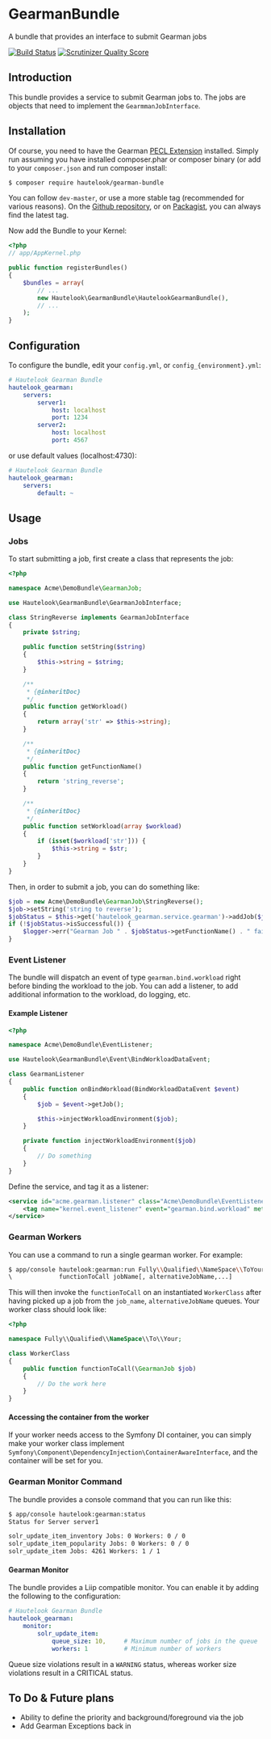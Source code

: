 GearmanBundle
=============

A bundle that provides an interface to submit Gearman jobs

[![Build Status](https://travis-ci.org/hautelook/GearmanBundle.png?branch=master)](https://travis-ci.org/hautelook/GearmanBundle)
[![Scrutinizer Quality Score](https://scrutinizer-ci.com/g/hautelook/GearmanBundle/badges/quality-score.png?s=65f1b0f6666f52666a6a038fe4b7c32190b1af39)](https://scrutinizer-ci.com/g/hautelook/GearmanBundle/)

## Introduction

This bundle provides a service to submit Gearman jobs to. The jobs are objects that need to implement the `GearmmanJobInterface`.

## Installation

Of course, you need to have the Gearman [PECL Extension](http://pecl.php.net/package/gearman) installed.
Simply run assuming you have installed composer.phar or composer binary (or add to your `composer.json` and run composer install:

```bash
$ composer require hautelook/gearman-bundle
```

You can follow `dev-master`, or use a more stable tag (recommended for various reasons). On the [Github repository](https://github.com/hautelook/GearmanBundle), or on [Packagist](http://www.packagist.org), you can always find the latest tag.

Now add the Bundle to your Kernel:

```php
<?php
// app/AppKernel.php

public function registerBundles()
{
    $bundles = array(
        // ...
        new Hautelook\GearmanBundle\HautelookGearmanBundle(),
        // ...
    );
}
```

## Configuration

To configure the bundle, edit your `config.yml`, or `config_{environment}.yml`:

```yml
# Hautelook Gearman Bundle
hautelook_gearman:
    servers:
        server1:
            host: localhost
            port: 1234
        server2:
            host: localhost
            port: 4567
```

or use default values (localhost:4730):

```yml
# Hautelook Gearman Bundle
hautelook_gearman:
    servers:
        default: ~
```

## Usage

### Jobs

To start submitting a job, first create a class that represents the job:

```php
<?php

namespace Acme\DemoBundle\GearmanJob;

use Hautelook\GearmanBundle\GearmanJobInterface;

class StringReverse implements GearmanJobInterface
{
    private $string;

    public function setString($string)
    {
        $this->string = $string;
    }

    /**
     * {@inheritDoc}
     */
    public function getWorkload()
    {
        return array('str' => $this->string);
    }

    /**
     * {@inheritDoc}
     */
    public function getFunctionName()
    {
        return 'string_reverse';
    }

    /**
     * {@inheritDoc}
     */
    public function setWorkload(array $workload)
    {
        if (isset($workload['str'])) {
            $this->string = $str;
        }
    }
}

```

Then, in order to submit a job, you can do something like:

```php
$job = new Acme\DemoBundle\GearmanJob\StringReverse();
$job->setString('string to reverse');
$jobStatus = $this->get('hautelook_gearman.service.gearman')->addJob($job);
if (!$jobStatus->isSuccessful()) {
    $logger->err("Gearman Job " . $jobStatus->getFunctionName() . " failed with " . $jobStatus->getReturnCode());
}
```

### Event Listener

The bundle will dispatch an event of type `gearman.bind.workload` right before binding the workload to the job.
You can add a listener, to add additional information to the workload, do logging, etc.

#### Example Listener

```php
<?php

namespace Acme\DemoBundle\EventListener;

use Hautelook\GearmanBundle\Event\BindWorkloadDataEvent;

class GearmanListener
{
    public function onBindWorkload(BindWorkloadDataEvent $event)
    {
        $job = $event->getJob();

        $this->injectWorkloadEnvironment($job);
    }

    private function injectWorkloadEnvironment($job)
    {
        // Do something
    }
}
```
Define the service, and tag it as a listener:

```xml
<service id="acme.gearman.listener" class="Acme\DemoBundle\EventListener\GearmanListener">
    <tag name="kernel.event_listener" event="gearman.bind.workload" method="onBindWorkload" />
</service>
```

### Gearman Workers

You can use a command to run a single gearman worker. For example:

```bash
$ app/console hautelook:gearman:run Fully\\Qualified\\NameSpace\\ToYour\\WorkerClass
\             functionToCall jobName[, alternativeJobName,...]
```

This will then invoke the `functionToCall` on an instantiated `WorkerClass` after having picked up a job from the
`job_name`, `alternativeJobName` queues. Your worker class should look like:

```php
<?php

namespace Fully\\Qualified\\NameSpace\\To\\Your;

class WorkerClass
{
    public function functionToCall(\GearmanJob $job)
    {
        // Do the work here
    }
}
```

#### Accessing the container from the worker

If your worker needs access to the Symfony DI container, you can simply make your worker class implement
`Symfony\Component\DependencyInjection\ContainerAwareInterface`, and the container will be set for you.

### Gearman Monitor Command

The bundle provides a console command that you can run like this:

```bash
$ app/console hautelook:gearman:status
Status for Server server1

solr_update_item_inventory Jobs: 0 Workers: 0 / 0
solr_update_item_popularity Jobs: 0 Workers: 0 / 0
solr_update_item Jobs: 4261 Workers: 1 / 1
```

#### Gearman Monitor

The bundle provides a Liip compatible monitor. You can enable it by adding the following to the configuration:

```yml
# Hautelook Gearman Bundle
hautelook_gearman:
    monitor:
        solr_update_item:
            queue_size: 10,     # Maximum number of jobs in the queue
            workers: 1          # Minimum number of workers
```

Queue size violations result in a `WARNING` status, whereas worker size violations result in a CRITICAL status.

## To Do & Future plans

- Ability to define the priority and background/foreground via the job
- Add Gearman Exceptions back in
